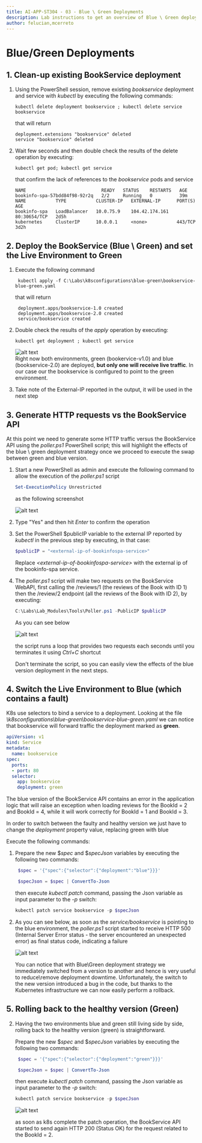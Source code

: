 ```yaml
---
title: AI-APP-ST304 - 03 - Blue \ Green Deployments
description: Lab instructions to get an overview of Blue \ Green deployments strategy from a reliability point of view
author: felucian,mcerreto
---
```


# Blue/Green Deployments

## 1. Clean-up existing BookService deployment

1. Using the PowerShell session, remove existing _bookservice_ deployment and service with _kubectl_ by executing the following commands:

    ```dos
    kubectl delete deployment bookservice ; kubectl delete service bookservice
    ```

    that will return

    ```plain
    deployment.extensions "bookservice" deleted
    service "bookservice" deleted
    ```

2. Wait few seconds and then double check the results of the delete operation by executing:

    ```dos
    kubectl get pod; kubectl get service
    ```

    that confirm the lack of references to the _bookservice_ pods and service

    ```plain
    NAME                            READY   STATUS    RESTARTS   AGE
    bookinfo-spa-57bdd84f98-92r2q   2/2     Running   0          39m
    NAME           TYPE           CLUSTER-IP   EXTERNAL-IP      PORT(S)        AGE
    bookinfo-spa   LoadBalancer   10.0.75.9    104.42.174.161   80:30654/TCP   2d5h
    kubernetes     ClusterIP      10.0.0.1     <none>           443/TCP        3d2h
    ```

## 2. Deploy the BookService (Blue \ Green) and set the Live Environment to Green

1. Execute the following command

   ```dos
    kubectl apply -f C:\Labs\k8sconfigurations\blue-green\bookservice-blue-green.yaml
   ```

   that will return

   ```plain
    deployment.apps/bookservice-1.0 created
    deployment.apps/bookservice-2.0 created
    service/bookservice created
   ```

2. Double check the results of the _apply_ operation by executing:

     ```dos
    kubectl get deployment ; kubectl get service
    ```
 
    ![alt text](imgs/mod_02_img_01.png "kubectl output")  
   Right now both environments, green (bookervice-v1.0) and blue (bookservice-2.0) are deployed, **but only one will receive live traffic**. In our case our the bookservice is configured to point to the green environment. 


3. Take note of the External-IP reported in the output, it will be used in the next step

## 3. Generate HTTP requests vs the BookService API

At this point we need to generate some HTTP traffic versus the BookService API using the _poller.ps1_ PowerShell script; this will highlight the effects of the blue \ green deployment strategy once we proceed to execute the swap between green and blue version.

1. Start a new PowerShell as admin and execute the following command to allow the execution of the _poller.ps1_ script

    ```powershell
    Set-ExecutionPolicy Unrestricted
    ```

    as the following screenshot

    ![alt text](imgs/mod_02_img_02.png "Execution Policy")

2. Type "Yes" and then hit _Enter_ to confirm the operation

3. Set the PowerShell $publicIP variable to the external IP reported by _kubectl_ in the previous step by executing, in that case:

    ```powershell
    $publicIP = "<external-ip-of-bookinfospa-service>"
    ```

    Replace _\<external-ip-of-bookinfospa-service>_ with the external ip of the bookinfo-spa service. 

4. The _poller.ps1_ script will make two requests on the BookService WebAPI, first calling the /reviews/1 (the reviews of the Book with ID 1) then the /review/2 endpoint (all the reviews of the Book with ID 2), by executing:

    ```powershell
    C:\Labs\Lab_Modules\Tools\Poller.ps1 -PublicIP $publicIP
    ```

    As you can see below  

    ![alt text](imgs/mod_02_img_03.png "Poller execution")

    the script runs a loop that provides two requests each seconds until you terminates it using _Ctrl+C_ shortcut

    Don't terminate the script, so you can easily view the effects of the blue version deployment in the next steps.

## 4. Switch the Live Environment to **Blue** (which contains a fault)

K8s use selectors to bind a service to a deployment. Looking at the file _\k8sconfigurations\blue-green\bookservice-blue-green.yaml_ we can notice that bookservice will forward traffic the deployment marked as **green**.

```yaml
apiVersion: v1
kind: Service
metadata:
  name: bookservice
spec:
  ports:
  - port: 80
  selector:
    app: bookservice
    deployment: green
```

The blue version of the BookService API contains an error in the application logic that will raise an exception when loading reviews for the BookId = 2 and BookId = 4, while it will work correctly for BookId = 1 and BookId = 3.

In order to switch between the faulty and healthy version we just have to change the _deployment_ property value, replacing green with blue

Execute the following commands:

1. Prepare the new $_spec_ and $_specJson_ variables by executing the following two commands:

   ```powershell
    $spec = '{"spec":{"selector":{"deployment":"blue"}}}'  

    $specJson = $spec | ConvertTo-Json
   ```

   then execute _kubectl_ _patch_ command, passing the Json variable as input parameter to the _-p_ switch:

   ```powershell
   kubectl patch service bookservice -p $specJson
   ```
2. As you can see below, as soon as the _service/bookservice_ is pointing to the blue environment, the _poller.ps1_ script started to receive HTTP 500 (Internal Server Error status - the server encountered an unexpected error) as final status code, indicating a failure 


    ![alt text](imgs/mod_02_img_04.png "Poller execution")

    You can notice that with Blue\Green deployment strategy we immediately switched from a version to another and hence is very useful to reduce\remove deployment downtime. Unfortunately, the switch to the new version introduced a bug in the code, but thanks to the Kubernetes infrastructure we can now easily perform a rollback.

## 5. Rolling back to the healthy version (Green)

2. Having the two environments blue and green still living side by side, rolling back to the healthy version (green) is straightforward. 

   Prepare the new $_spec_ and $_specJson_ variables by executing the following two commands:

   ```powershell
    $spec = '{"spec":{"selector":{"deployment":"green"}}}'  

    $specJson = $spec | ConvertTo-Json
   ```

   then execute _kubectl_ _patch_ command, passing the Json variable as input parameter to the _-p_ switch:

   ```powershell
   kubectl patch service bookservice -p $specJson
   ```
    ![alt text](imgs/mod_02_img_05.png "Poller execution")

   as soon as k8s complete the patch operation, the BookService API started to send again HTTP 200 (Status OK) for the request related to the BookId = 2.